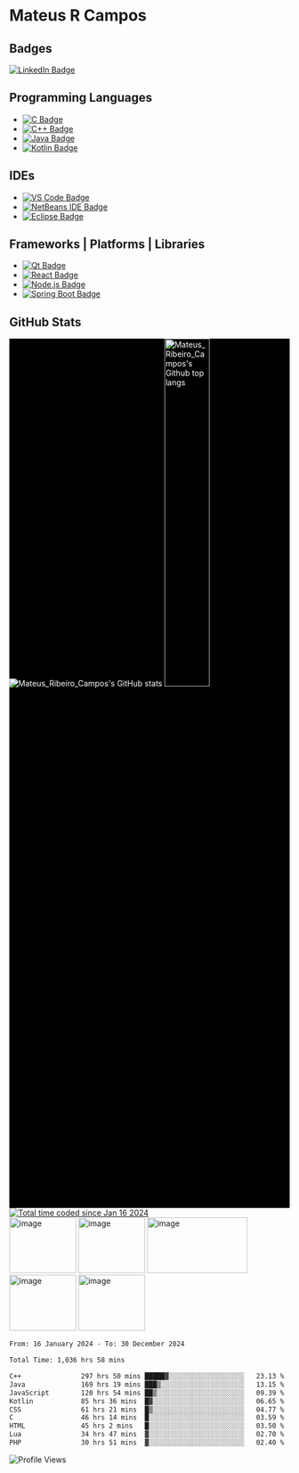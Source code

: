 # Mateus R Campos

## Badges
[![LinkedIn Badge](https://img.shields.io/badge/LinkedIn-blue?style=for-the-badge&logo=linkedin&logoColor=white)](https://www.linkedin.com/in/mateus-ribeiro-de-campos-6a135331)

## Programming Languages
- [![C Badge](https://img.shields.io/badge/c-%2300599C.svg?style=for-the-badge&logo=c&logoColor=white)](https://learn.microsoft.com/en-us/cpp/c-language/?view=msvc-170)
- [![C++ Badge](https://img.shields.io/badge/c++-%2300599C.svg?style=for-the-badge&logo=c%2B%2B&logoColor=white)](https://learn.microsoft.com/en-us/cpp/cpp/?view=msvc-170)
- [![Java Badge](https://img.shields.io/badge/java-%23ED8B00.svg?style=for-the-badge&logo=openjdk&logoColor=white)](https://dev.java/)
- [![Kotlin Badge](https://img.shields.io/badge/Kotlin-0095D5?&style=for-the-badge&logo=kotlin&logoColor=white)](https://kotlinlang.org/docs/home.html)

## IDEs
- [![VS Code Badge](https://img.shields.io/badge/Visual%20Studio%20Code-0078d7.svg?style=for-the-badge&logo=visual-studio-code&logoColor=white)](https://code.visualstudio.com/docs)
- [![NetBeans IDE Badge](https://img.shields.io/badge/NetBeansIDE-1B6AC6.svg?style=for-the-badge&logo=apache-netbeans-ide&logoColor=white)](https://netbeans.apache.org/front/main/)
- [![Eclipse Badge](https://img.shields.io/badge/Eclipse-2C2255?style=for-the-badge&logo=eclipse&logoColor=white)](https://www.eclipse.org/documentation/)

## Frameworks | Platforms | Libraries
- [![Qt Badge](https://img.shields.io/badge/Qt-%23217346.svg?style=for-the-badge&logo=Qt&logoColor=white)](https://doc.qt.io/)
- [![React Badge](https://img.shields.io/badge/react-%2320232a.svg?style=for-the-badge&logo=react&logoColor=%2361DAFB)](https://react.dev/)
- [![Node.js Badge](https://img.shields.io/badge/node.js-6DA55F?style=for-the-badge&logo=node.js&logoColor=white)](https://nodejs.org/en)
- [![Spring Boot Badge](https://img.shields.io/badge/Spring_Boot-F2F4F9?style=for-the-badge&logo=spring-boot)](https://docs.spring.io/spring-boot/docs/current/reference/htmlsingle/)

## GitHub Stats
<div style="background-color: #000000; color: #ffffff; display: inline-block; align-items: stretch;">
  <div style="flex: 1;">
    <img src="https://github-readme-stats-sigma-five.vercel.app/api?username=mateusribeirocampos&show_icons=true&theme=dark" alt="Mateus_Ribeiro_Campos's GitHub stats" style="max-width: 70%;">
    <img src="https://github-readme-stats-sigma-five.vercel.app/api/top-langs/?username=mateusribeirocampos&layout=compact&theme=dark" alt="Mateus_Ribeiro_Campos's Github top langs" style="width: 40%;">
  </div>
</div>
<div>
<div>
  <a href="https://wakatime.com/@018d1435-2bbc-41f2-9c8e-18d6109531a4"><img src="https://wakatime.com/badge/user/018d1435-2bbc-41f2-9c8e-18d6109531a4.svg" alt="Total time coded since Jan 16 2024" /></a>
</div>
  <a>
    <img height="100" src="https://media1.giphy.com/media/v1.Y2lkPTc5MGI3NjExbDl4M29pdXFwbDZqenNpYzc3eGhhNWRhdTJ2ZTJsNDk0cjh5aHJ1biZlcD12MV9pbnRlcm5hbF9naWZfYnlfaWQmY3Q9Zw/g3ZNwrm5x7StwjChYA/giphy.webp" width="120" alt="image">
    <img height="100" src="https://media1.giphy.com/media/v1.Y2lkPTc5MGI3NjExbDl4M29pdXFwbDZqenNpYzc3eGhhNWRhdTJ2ZTJsNDk0cjh5aHJ1biZlcD12MV9pbnRlcm5hbF9naWZfYnlfaWQmY3Q9Zw/g3ZNwrm5x7StwjChYA/giphy.webp" width="120" alt="image">
    <img height="100" src="https://media2.giphy.com/media/v1.Y2lkPTc5MGI3NjExcHdxbXZleGtiMGI0YjNkdW9wcWh2dDJwZGhwdWp5eTBtbXo5ZHNoayZlcD12MV9pbnRlcm5hbF9naWZfYnlfaWQmY3Q9Zw/OGsslOVju5JNHXV2DC/giphy.gif" width="180" alt="image">
    <img height="100" src="https://media1.giphy.com/media/v1.Y2lkPTc5MGI3NjExbDl4M29pdXFwbDZqenNpYzc3eGhhNWRhdTJ2ZTJsNDk0cjh5aHJ1biZlcD12MV9pbnRlcm5hbF9naWZfYnlfaWQmY3Q9Zw/g3ZNwrm5x7StwjChYA/giphy.webp" width="120" alt="image">
    <img height="100" src="https://media1.giphy.com/media/v1.Y2lkPTc5MGI3NjExbDl4M29pdXFwbDZqenNpYzc3eGhhNWRhdTJ2ZTJsNDk0cjh5aHJ1biZlcD12MV9pbnRlcm5hbF9naWZfYnlfaWQmY3Q9Zw/g3ZNwrm5x7StwjChYA/giphy.webp" width="120" alt="image">
  </a>
</div>
<!--START_SECTION:waka-->

```txt
From: 16 January 2024 - To: 30 December 2024

Total Time: 1,036 hrs 58 mins

C++               297 hrs 50 mins █████▓░░░░░░░░░░░░░░░░░░░   23.13 %
Java              169 hrs 19 mins ███▒░░░░░░░░░░░░░░░░░░░░░   13.15 %
JavaScript        120 hrs 54 mins ██▒░░░░░░░░░░░░░░░░░░░░░░   09.39 %
Kotlin            85 hrs 36 mins  █▓░░░░░░░░░░░░░░░░░░░░░░░   06.65 %
CSS               61 hrs 21 mins  █▒░░░░░░░░░░░░░░░░░░░░░░░   04.77 %
C                 46 hrs 14 mins  █░░░░░░░░░░░░░░░░░░░░░░░░   03.59 %
HTML              45 hrs 2 mins   █░░░░░░░░░░░░░░░░░░░░░░░░   03.50 %
Lua               34 hrs 47 mins  ▓░░░░░░░░░░░░░░░░░░░░░░░░   02.70 %
PHP               30 hrs 51 mins  ▓░░░░░░░░░░░░░░░░░░░░░░░░   02.40 %
```

<!--END_SECTION:waka-->

![Profile Views](https://komarev.com/ghpvc/?username=mateusribeirocampos&color=grey)
